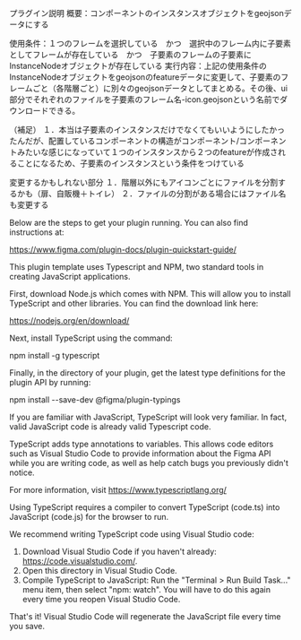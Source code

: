 プラグイン説明
概要：コンポーネントのインスタンスオブジェクトをgeojsonデータにする

使用条件：１つのフレームを選択している　かつ　選択中のフレーム内に子要素としてフレームが存在している　かつ　子要素のフレームの子要素にInstanceNodeオブジェクトが存在している
実行内容：上記の使用条件のInstanceNodeオブジェクトをgeojsonのfeatureデータに変更して、子要素のフレームごと（各階層ごと）に別々のgeojsonデータとしてまとめる。その後、ui部分でそれぞれのファイルを子要素のフレーム名-icon.geojsonという名前でダウンロードできる。

（補足）
１．本当は子要素のインスタンスだけでなくてもいいようにしたかったんだが、配置しているコンポーネントの構造がコンポーネント/コンポーネントみたいな感じになっていて１つのインスタンスから２つのfeatureが作成されることになるため、子要素のインスタンスという条件をつけている

変更するかもしれない部分
１．階層以外にもアイコンごとにファイルを分割するかも（扉、自販機＋トイレ）
２．ファイルの分割がある場合にはファイル名も変更する


Below are the steps to get your plugin running. You can also find instructions at:

  https://www.figma.com/plugin-docs/plugin-quickstart-guide/

This plugin template uses Typescript and NPM, two standard tools in creating JavaScript applications.

First, download Node.js which comes with NPM. This will allow you to install TypeScript and other
libraries. You can find the download link here:

  https://nodejs.org/en/download/

Next, install TypeScript using the command:

  npm install -g typescript

Finally, in the directory of your plugin, get the latest type definitions for the plugin API by running:

  npm install --save-dev @figma/plugin-typings

If you are familiar with JavaScript, TypeScript will look very familiar. In fact, valid JavaScript code
is already valid Typescript code.

TypeScript adds type annotations to variables. This allows code editors such as Visual Studio Code
to provide information about the Figma API while you are writing code, as well as help catch bugs
you previously didn't notice.

For more information, visit https://www.typescriptlang.org/

Using TypeScript requires a compiler to convert TypeScript (code.ts) into JavaScript (code.js)
for the browser to run.

We recommend writing TypeScript code using Visual Studio code:

1. Download Visual Studio Code if you haven't already: https://code.visualstudio.com/.
2. Open this directory in Visual Studio Code.
3. Compile TypeScript to JavaScript: Run the "Terminal > Run Build Task..." menu item,
    then select "npm: watch". You will have to do this again every time
    you reopen Visual Studio Code.

That's it! Visual Studio Code will regenerate the JavaScript file every time you save.
